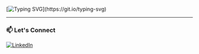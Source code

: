 [![Typing SVG](https://readme-typing-svg.demolab.com?font=Cinzel&pause=1000&width=435&lines=%F0%9F%91%8B%7C+Hey+there%2C+Arman+Qureshi+here+!)](https://git.io/typing-svg)

---

### 📫 Let's Connect
[![LinkedIn](https://cdn.jsdelivr.net/npm/simple-icons@v7/icons/linkedin.svg)](https://www.linkedin.com/in/thearmanqureshi)

